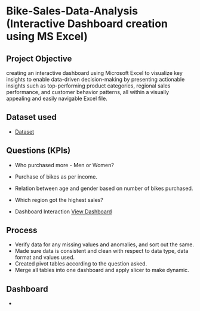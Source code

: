 # Bike-Sales-Data-Analysis (Interactive Dashboard creation using MS Excel) 
## Project Objective
creating an interactive dashboard using Microsoft Excel to visualize key insights to enable data-driven decision-making by presenting actionable insights such as top-performing product categories, regional sales performance, and customer behavior patterns, all within a visually appealing and easily navigable Excel file.


## Dataset used
- <a href="https://github.com/Snehal-KolsePatil/Data-Analysis-Dashboard/blob/main/Project1.xlsx">Dataset</a>

## Questions (KPIs)
- Who purchased more - Men or Women?
- Purchase of bikes as per income.
- Relation between age and gender based on number of bikes purchased.
- Which region got the highest sales?

- Dashboard Interaction <a href="https://github.com/Snehal-KolsePatil/Data-Analysis-Dashboard/blob/main/Screenshot%20(5).png">View Dashboard</a>


## Process
- Verify data for any missing values and anomalies, and sort out the same.
- Made sure data is consistent and clean with respect to data type, data format and values used.
- Created pivot tables according to the question asked.
- Merge all tables into one dashboard and apply slicer to make dynamic.

## Dashboard
- <a href="https://raw.githubusercontent.com/Snehal-KolsePatil/Data-Analysis-Dashboard/e3bbbd0360182e11be4b84dbc113ba6c21571ab8/Screenshot%20(5).png">
